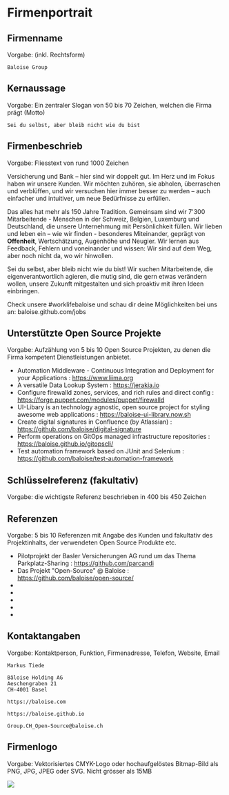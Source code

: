 # Firmenportrait

## Firmenname
Vorgabe: (inkl. Rechtsform)

```Baloise Group```

## Kernaussage
Vorgabe: Ein zentraler Slogan von 50 bis 70 Zeichen, welchen die Firma prägt (Motto)

``` Sei du selbst, aber bleib nicht wie du bist ```

## Firmenbeschrieb
Vorgabe: Fliesstext von rund 1000 Zeichen

Versicherung und Bank – hier sind wir doppelt gut. Im Herz und im Fokus haben wir unsere Kunden. Wir möchten zuhören, sie abholen, überraschen und verblüffen, und wir versuchen hier immer besser zu werden – auch einfacher und intuitiver, um neue Bedürfnisse zu erfüllen.

Das alles hat mehr als 150 Jahre Tradition. Gemeinsam sind wir 7'300 Mitarbeitende - Menschen in der Schweiz, Belgien, Luxemburg und Deutschland, die unsere Unternehmung mit Persönlichkeit füllen. Wir lieben und leben ein – wie wir finden - besonderes Miteinander, geprägt von **Offenheit**, Wertschätzung, Augenhöhe und Neugier. Wir lernen aus Feedback, Fehlern und voneinander und wissen: Wir sind auf dem Weg, aber noch nicht da, wo wir hinwollen.

Sei du selbst, aber bleib nicht wie du bist! Wir suchen Mitarbeitende, die eigenverantwortlich agieren, die mutig sind, die gern etwas verändern wollen, unsere Zukunft mitgestalten und sich proaktiv mit ihren Ideen einbringen.

Check unsere #worklifebaloise und schau dir deine Möglichkeiten bei uns an: baloise.github.com/jobs

## Unterstützte Open Source Projekte
Vorgabe: Aufzählung von 5 bis 10 Open Source Projekten, zu denen die Firma kompetent Dienstleistungen anbietet.

 - Automation Middleware - Continuous Integration and Deployment for your Applications : https://www.liima.org
 - A versatile Data Lookup System : https://jerakia.io
 - Configure firewalld zones, services, and rich rules and direct config : https://forge.puppet.com/modules/puppet/firewalld
 - UI-Libary is an technology agnostic, open source project for styling awesome web applications : https://baloise-ui-library.now.sh
 - Create digital signatures in Confluence (by Atlassian) : https://github.com/baloise/digital-signature
 - Perform operations on GitOps managed infrastructure repositories : https://baloise.github.io/gitopscli/
 - Test automation framework based on JUnit and Selenium : https://github.com/baloise/test-automation-framework

## Schlüsselreferenz (fakultativ)
Vorgabe: die wichtigste Referenz beschrieben in 400 bis 450 Zeichen

## Referenzen
Vorgabe: 5 bis 10 Referenzen mit Angabe des Kunden und fakultativ des Projektinhalts, der verwendeten Open Source Produkte etc.

 - Pilotprojekt der Basler Versicherungen AG rund um das Thema Parkplatz-Sharing : https://github.com/parcandi
 - Das Projekt "Open-Source" @ Baloise : https://github.com/baloise/open-source/
 - 
 - 
 - 
 - 
 - 

## Kontaktangaben
Vorgabe: Kontaktperson, Funktion, Firmenadresse, Telefon, Website, Email

```
Markus Tiede

Bâloise Holding AG
Aeschengraben 21
CH-4001 Basel

https://baloise.com

https://baloise.github.io

Group.CH_Open-Source@baloise.ch
```

## Firmenlogo
Vorgabe: Vektorisiertes CMYK-Logo oder hochaufgelöstes Bitmap-Bild als PNG, JPG, JPEG oder SVG. Nicht grösser als 15MB

![](https://rawgit.com/baloise/baloise-bootstrap/gh-pages/assets/img/baloise-group-logo-blue.svg)
